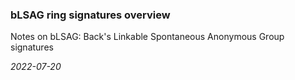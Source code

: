 ### bLSAG ring signatures overview
Notes on bLSAG: Back's Linkable Spontaneous Anonymous Group signatures

*2022-07-20*
